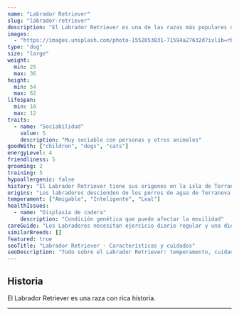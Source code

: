 ```yaml
---
name: "Labrador Retriever"
slug: "labrador-retriever"
description: "El Labrador Retriever es una de las razas más populares del mundo, conocida por su temperamento amigable e inteligencia."
images: 
  - "https://images.unsplash.com/photo-1552053831-71594a27632d?ixlib=rb-4.0.3&auto=format&fit=crop&w=800&q=80"
type: "dog"
size: "large"
weight:
  min: 25
  max: 36
height:
  min: 54
  max: 62
lifespan:
  min: 10
  max: 12
traits:
  - name: "Sociabilidad"
    value: 5
    description: "Muy sociable con personas y otros animales"
goodWith: ["children", "dogs", "cats"]
energyLevel: 4
friendliness: 5
grooming: 2
training: 5
hypoallergenic: false
history: "El Labrador Retriever tiene sus orígenes en la isla de Terranova, Canadá, en el siglo XIX."
origins: "Los labradores descienden de los perros de agua de Terranova."
temperament: ["Amigable", "Inteligente", "Leal"]
healthIssues: 
  - name: "Displasia de cadera"
    description: "Condición genética que puede afectar la movilidad"
careGuide: "Los Labradores necesitan ejercicio diario regular y una dieta balanceada."
similarBreeds: []
featured: true
seoTitle: "Labrador Retriever - Características y cuidados"
seoDescription: "Todo sobre el Labrador Retriever: temperamento, cuidados y características."
---
```


## Historia

El Labrador Retriever es una raza con rica historia.

---